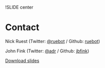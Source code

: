 !SLIDE center

# Contact

Nick Ruest (Twitter: [@ruebot](http://twitter.com/ruebot) / Github: [ruebot](http://github.com/ruebot))

John Fink (Twitter: [@adr](http://twitter.com/adr) / Github: [jbfink](http://github.com/jbfink))

[Download slides](http://hdl.handle.net/10315/21082)
